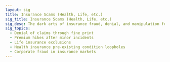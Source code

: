 ```yaml
---
layout: sig
title: Insurance Scams (Health, Life, etc.)
sig_title: Insurance Scams (Health, Life, etc.)
sig_desc: The dark arts of insurance fraud, denial, and manipulation for profit.
sig_topics:
  - Denial of claims through fine print
  - Premium hikes after minor incidents
  - Life insurance exclusions
  - Health insurance pre-existing condition loopholes
  - Corporate fraud in insurance markets
---
```

